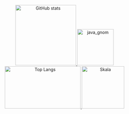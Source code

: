 <a href="https://github.com/MASHINKA34" target="_blank">
    <div align="center">
        <img
            src="https://github-readme-stats.vercel.app/api?username=MASHINKA34&theme=noctis_minimus&hide_title=true&count_private=true"
            alt="GitHub stats"
            height="200px"
        >
        <img
            src="https://external-content.duckduckgo.com/iu/?u=https%3A%2F%2Fwww.nicepng.com%2Fpng%2Fdetail%2F311-3118049_image-gallery-of-java-logo-transparent-duke-java.png&f=1&nofb=1&ipt=48114a1a101a0e40e2f707f200a2a8f1ef783f03f90aea45b476107cb0362ccc"
            alt="java_gnom"
            height="120px"
        >
        <img
            src="https://github-readme-stats.vercel.app/api/top-langs/?username=MASHINKA34&layout=compact&theme=noctis_minimus&hide_title=true&count_private=true"
            alt="Top Langs"
            height="140px"
            width="250px"
        >
        <img
            src="https://media1.tenor.com/m/QA_IqSKoWTcAAAAd/the-rock.gif"
            alt="Skala"
            height="140px"
    </div>
</a>
